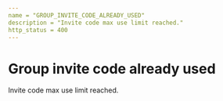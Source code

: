 ```yaml
---
name = "GROUP_INVITE_CODE_ALREADY_USED"
description = "Invite code max use limit reached."
http_status = 400
---
```


# Group invite code already used

Invite code max use limit reached.
